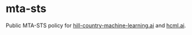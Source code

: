 # mta-sts

Public MTA-STS policy for [hill-country-machine-learning.ai](https://hill-country-machine-learning.ai) 
and [hcml.ai](https://hcml.ai).
